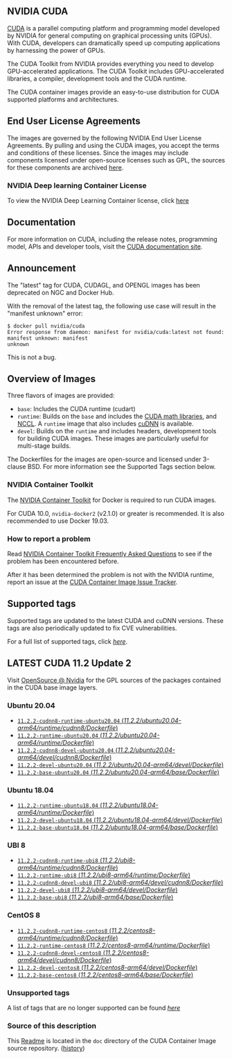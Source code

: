 ## NVIDIA CUDA

[CUDA](https://developer.nvidia.com/cuda-zone) is a parallel computing platform and programming model developed by NVIDIA for general computing on graphical processing units (GPUs). With CUDA, developers can dramatically speed up computing applications by harnessing the power of GPUs.

The CUDA Toolkit from NVIDIA provides everything you need to develop GPU-accelerated applications. The CUDA Toolkit includes GPU-accelerated libraries, a compiler, development tools and the CUDA runtime.

The CUDA container images provide an easy-to-use distribution for CUDA supported platforms and architectures.

## End User License Agreements

The images are governed by the following NVIDIA End User License Agreements. By pulling and using the CUDA images, you accept the terms and conditions of these licenses.
Since the images may include components licensed under open-source licenses such as GPL, the sources for these components are archived [here](https://developer.download.nvidia.com/compute/cuda/opensource/image).

### NVIDIA Deep learning Container License

To view the NVIDIA Deep Learning Container license, click [here](https://developer.nvidia.com/ngc/nvidia-deep-learning-container-license)

## Documentation

For more information on CUDA, including the release notes, programming model, APIs and developer tools, visit the [CUDA documentation site](https://docs.nvidia.com/cuda).

## Announcement

The "latest" tag for CUDA, CUDAGL, and OPENGL images has been deprecated on NGC and Docker Hub.

With the removal of the latest tag, the following use case will result in the "manifest unknown"
error:

```
$ docker pull nvidia/cuda
Error response from daemon: manifest for nvidia/cuda:latest not found: manifest unknown: manifest
unknown
```

This is not a bug.

## Overview of Images

Three flavors of images are provided:
- `base`: Includes the CUDA runtime (cudart)
- `runtime`: Builds on the `base` and includes the [CUDA math libraries](https://developer.nvidia.com/gpu-accelerated-libraries), and [NCCL](https://developer.nvidia.com/nccl). A `runtime` image that also includes [cuDNN](https://developer.nvidia.com/cudnn) is available.
- `devel`: Builds on the `runtime` and includes headers, development tools for building CUDA images. These images are particularly useful for multi-stage builds.

The Dockerfiles for the images are open-source and licensed under 3-clause BSD. For more information see the Supported Tags section below.

### NVIDIA Container Toolkit

The [NVIDIA Container Toolkit](https://github.com/NVIDIA/nvidia-docker) for Docker is required to run CUDA images.

For CUDA 10.0, `nvidia-docker2` (v2.1.0) or greater is recommended. It is also recommended to use Docker 19.03.

### How to report a problem

Read [NVIDIA Container Toolkit Frequently Asked Questions](https://github.com/NVIDIA/nvidia-docker/wiki/Frequently-Asked-Questions) to see if the problem has been encountered before.

After it has been determined the problem is not with the NVIDIA runtime, report an issue at the [CUDA Container Image Issue Tracker](https://gitlab.com/nvidia/container-images/cuda/-/issues).

## Supported tags

Supported tags are updated to the latest CUDA and cuDNN versions. These tags are also periodically updated to fix CVE vulnerabilities.

For a full list of supported tags, click [*here*](https://gitlab.com/nvidia/container-images/cuda/blob/master/doc/supported-tags.md).

## LATEST CUDA 11.2 Update 2

Visit [OpenSource @ Nvidia](https://developer.download.nvidia.com/compute/cuda/opensource/image/) for the GPL sources of the packages contained in the CUDA base image layers.


### Ubuntu 20.04

- [`11.2.2-cudnn8-runtime-ubuntu20.04` (*11.2.2/ubuntu20.04-arm64/runtime/cudnn8/Dockerfile*)](https://gitlab.com/nvidia/container-images/cuda/blob/master/dist/11.2.2/ubuntu20.04-arm64/runtime/cudnn8/Dockerfile)
- [`11.2.2-runtime-ubuntu20.04` (*11.2.2/ubuntu20.04-arm64/runtime/Dockerfile*)](https://gitlab.com/nvidia/container-images/cuda/blob/master/dist/11.2.2/ubuntu20.04-arm64/runtime/Dockerfile)
- [`11.2.2-cudnn8-devel-ubuntu20.04` (*11.2.2/ubuntu20.04-arm64/devel/cudnn8/Dockerfile*)](https://gitlab.com/nvidia/container-images/cuda/blob/master/dist/11.2.2/ubuntu20.04-arm64/devel/cudnn8/Dockerfile)
- [`11.2.2-devel-ubuntu20.04` (*11.2.2/ubuntu20.04-arm64/devel/Dockerfile*)](https://gitlab.com/nvidia/container-images/cuda/blob/master/dist/11.2.2/ubuntu20.04-arm64/devel/Dockerfile)
- [`11.2.2-base-ubuntu20.04` (*11.2.2/ubuntu20.04-arm64/base/Dockerfile*)](https://gitlab.com/nvidia/container-images/cuda/blob/master/dist/11.2.2/ubuntu20.04-arm64/base/Dockerfile)

### Ubuntu 18.04

- [`11.2.2-runtime-ubuntu18.04` (*11.2.2/ubuntu18.04-arm64/runtime/Dockerfile*)](https://gitlab.com/nvidia/container-images/cuda/blob/master/dist/11.2.2/ubuntu18.04-arm64/runtime/Dockerfile)
- [`11.2.2-devel-ubuntu18.04` (*11.2.2/ubuntu18.04-arm64/devel/Dockerfile*)](https://gitlab.com/nvidia/container-images/cuda/blob/master/dist/11.2.2/ubuntu18.04-arm64/devel/Dockerfile)
- [`11.2.2-base-ubuntu18.04` (*11.2.2/ubuntu18.04-arm64/base/Dockerfile*)](https://gitlab.com/nvidia/container-images/cuda/blob/master/dist/11.2.2/ubuntu18.04-arm64/base/Dockerfile)

### UBI 8

- [`11.2.2-cudnn8-runtime-ubi8` (*11.2.2/ubi8-arm64/runtime/cudnn8/Dockerfile*)](https://gitlab.com/nvidia/container-images/cuda/blob/master/dist/11.2.2/ubi8-arm64/runtime/cudnn8/Dockerfile)
- [`11.2.2-runtime-ubi8` (*11.2.2/ubi8-arm64/runtime/Dockerfile*)](https://gitlab.com/nvidia/container-images/cuda/blob/master/dist/11.2.2/ubi8-arm64/runtime/Dockerfile)
- [`11.2.2-cudnn8-devel-ubi8` (*11.2.2/ubi8-arm64/devel/cudnn8/Dockerfile*)](https://gitlab.com/nvidia/container-images/cuda/blob/master/dist/11.2.2/ubi8-arm64/devel/cudnn8/Dockerfile)
- [`11.2.2-devel-ubi8` (*11.2.2/ubi8-arm64/devel/Dockerfile*)](https://gitlab.com/nvidia/container-images/cuda/blob/master/dist/11.2.2/ubi8-arm64/devel/Dockerfile)
- [`11.2.2-base-ubi8` (*11.2.2/ubi8-arm64/base/Dockerfile*)](https://gitlab.com/nvidia/container-images/cuda/blob/master/dist/11.2.2/ubi8-arm64/base/Dockerfile)

### CentOS 8

- [`11.2.2-cudnn8-runtime-centos8` (*11.2.2/centos8-arm64/runtime/cudnn8/Dockerfile*)](https://gitlab.com/nvidia/container-images/cuda/blob/master/dist/11.2.2/centos8-arm64/runtime/cudnn8/Dockerfile)
- [`11.2.2-runtime-centos8` (*11.2.2/centos8-arm64/runtime/Dockerfile*)](https://gitlab.com/nvidia/container-images/cuda/blob/master/dist/11.2.2/centos8-arm64/runtime/Dockerfile)
- [`11.2.2-cudnn8-devel-centos8` (*11.2.2/centos8-arm64/devel/cudnn8/Dockerfile*)](https://gitlab.com/nvidia/container-images/cuda/blob/master/dist/11.2.2/centos8-arm64/devel/cudnn8/Dockerfile)
- [`11.2.2-devel-centos8` (*11.2.2/centos8-arm64/devel/Dockerfile*)](https://gitlab.com/nvidia/container-images/cuda/blob/master/dist/11.2.2/centos8-arm64/devel/Dockerfile)
- [`11.2.2-base-centos8` (*11.2.2/centos8-arm64/base/Dockerfile*)](https://gitlab.com/nvidia/container-images/cuda/blob/master/dist/11.2.2/centos8-arm64/base/Dockerfile)

### Unsupported tags

A list of tags that are no longer supported can be found [*here*](https://gitlab.com/nvidia/container-images/cuda/blob/master/doc/unsupported-tags.md)

### Source of this description

This [Readme](https://gitlab.com/nvidia/container-images/cuda/blob/master/doc/README.md) is located in the `doc` directory of the CUDA Container Image source repository. ([history](https://gitlab.com/nvidia/container-images/cuda/commits/master/doc/README.md))
